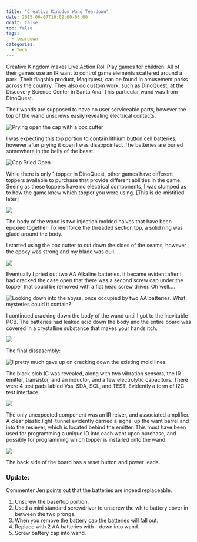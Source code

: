 ```yaml
---
title: "Creative Kingdom Wand Teardown"
date: 2015-06-07T16:02:00-08:00
draft: false
toc: false
tags: 
  - teardown
categories:
  - Tech
---
```


Creative Kingdom makes Live Action Roll Play games for children. All of their games use an IR want to control game elements scattered around a park. Their flagship product, Magiquest, can be found in amusement parks across the country. They also do custom work, such as DinoQuest, at the Discovery Science Center in Santa Ana. This particular wand was from DinoQuest.

Their wands are supposed to have no user serviceable parts, however the top of the wand unscrews easily revealing electrical contacts.

![Prying open the cap with a box cutter](media/img_0755.jpg)

I was expecting this top portion to contain lithium button cell batteries, however after prying it open I was disappointed. The batteries are buried somewhere in the belly of the beast.

![Cap Pried Open](media/img_0756.jpg)

While there is only 1 topper in DinoQuest, other games have different toppers available to purchase that provide different abilities in the game. Seeing as these toppers have no electrical components, I was stumped as to how the game knew which topper you were using. [This is de-mistified later]

![](media/img_0757.jpg)

The body of the wand is two injection molded halves that have been epoxied together. To reenforce the threaded section top, a solid ring was glued around the body.

I started using the box cutter to cut down the sides of the seams, however the epoxy was strong and my blade was dull.

![](media/img_0762.jpg)

Eventually I pried out two AA Alkaline batteries. It became evident after I had cracked the case open that there was a second screw cap under the topper that could be removed with a flat head screw driver. Oh well....

![Looking down into the abyss, once occupied by two AA batteries. What mysteries could it contain?](media/img_0759.jpg)

I continued cracking down the body of the wand until I got to the inevitable PCB. The batteries had leaked acid down the body and the entire board was covered in a crystalline substance that makes your hands itch.

![](media/img_0763.jpg)

The final dissasembly:

![I pretty much gave up on cracking down the existing mold lines.](media/img_0764.jpg)

The black blob IC was revealed, along with two vibration sensors, the IR emitter, transistor, and an inductor, and a few electrolytic capacitors. There were 4 test pads labled Vss, SDA, SCL, and TEST. Evidently a form of I2C test interface.

![](media/img_0766.jpg)

The only unexpected component was an IR reiver, and associated amplifier. A clear plastic light  tunnel evidently carried a signal up the want barrel and into the resiever, which is located behind the emitter. This must have been used for programming a unique ID into each want upon purchase, and possibly for programming which topper is installed onto the wand.

![](media/img_0767.jpg)

The back side of the board has a reset button and power leads.


### Update:
Commenter Jen points out that the batteries are indeed replaceable.
1. Unscrew the base/top portion.
2. Used a mini standard screwdriver to unscrew the white battery cover in between the two prongs.
3. When you remove the battery cap the batteries will fall out.
4. Replace with 2 AA batteries with – down into wand.
5. Screw battery cap into wand.